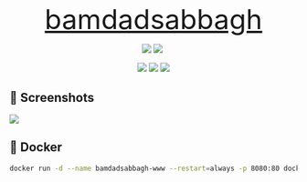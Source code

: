 #

<p align=center>
    <font size=10>
        <a href="https://bamdadsabbagh.com/">
            bamdadsabbagh
        </a>
    </font>
</p>

<p align=center>
    <img src="https://img.shields.io/github/v/release/bamdadsabbagh/bamdadsabbagh-www">
    <img src="https://api.codeclimate.com/v1/badges/f2ef1bd59624b6ccf983/maintainability">
    <img src="">
</p>

<p align=center>
    <img src="https://img.shields.io/david/bamdadsabbagh/bamdadsabbagh-www">
    <img src="https://img.shields.io/david/dev/bamdadsabbagh/bamdadsabbagh-www">
    <img src="https://img.shields.io/snyk/vulnerabilities/github/bamdadsabbagh/bamdadsabbagh-www">
</p>

## 📸 Screenshots

<img src="https://i.imgur.com/RimXqO7.gif" />

## 🐳 Docker

```bash
docker run -d --name bamdadsabbagh-www --restart=always -p 8080:80 docker.pkg.github.com/bamdadsabbagh/bamdadsabbagh-www/bamdadsabbagh-www:latest
```
